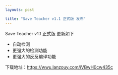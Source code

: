```yaml
---
layouts: post

title: "Save Teacher v1.1 正式版 发布"
---
```


Save Teacher v1.1 正式版 更新如下

- 自动检测
- 更强大的检测功能
- 更强大的反反编译功能

下载地址：https://wwu.lanzouy.com/iVBwH0cw435c
